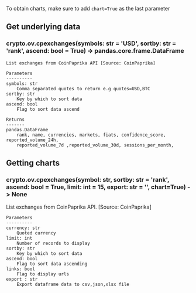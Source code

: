 To obtain charts, make sure to add `chart=True` as the last parameter

## Get underlying data 
### crypto.ov.cpexchanges(symbols: str = 'USD', sortby: str = 'rank', ascend: bool = True) -> pandas.core.frame.DataFrame


    List exchanges from CoinPaprika API [Source: CoinPaprika]

    Parameters
    ----------
    symbols: str
        Comma separated quotes to return e.g quotes=USD,BTC
    sortby: str
        Key by which to sort data
    ascend: bool
        Flag to sort data ascend

    Returns
    -------
    pandas.DataFrame
        rank, name, currencies, markets, fiats, confidence_score, reported_volume_24h,
        reported_volume_7d ,reported_volume_30d, sessions_per_month,

## Getting charts 
### crypto.ov.cpexchanges(symbol: str, sortby: str = 'rank', ascend: bool = True, limit: int = 15, export: str = '', chart=True) -> None

List exchanges from CoinPaprika API. [Source: CoinPaprika]

    Parameters
    ----------
    currency: str
        Quoted currency
    limit: int
        Number of records to display
    sortby: str
        Key by which to sort data
    ascend: bool
        Flag to sort data ascending
    links: bool
        Flag to display urls
    export : str
        Export dataframe data to csv,json,xlsx file


